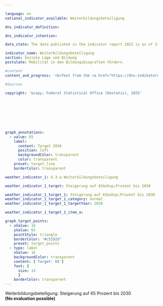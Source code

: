 ```yaml
---

language: en        
national_indicator_available: Weiterbildungsbeteiligung        

dns_indicator_definition:         

dns_indicator_intention:         

data_state: The data published in the indicator report 2022 is as of 31 October 2022. The data shown on this platform is updated regularly, so that more current data may be available online than published in the <a href="https://dns-indikatoren.de/assets/Publikationen/Indikatorenberichte/2022.pdf">indicator report 2022</a>.        

indicator_name: Weiterbildungsbeteiligung        
section: Soziale Lage und Bildung        
postulate: Mobilität in den Bildungsbiografien fördern        

#content         
content_and_progress: '<b>Text from the <a href="https://dns-indikatoren.de/assets/Publikationen/Indikatorenberichte/2022.pdf">Indicator Report 2022&nbsp;</a></b><br><br>'                

#Sources        
        
copyright: '&copy; Federal Statistical Office (Destatis), 2025'        

        

        

        


graph_annotations:
  - value: 65
    label:
      content: Target 2030
      position: left
      backgroundColor: transparent
      color: transparent
    preset: target_line
    borderColor: transparent                        

weather_indicator_1: 4.3.a Weiterbildungsbeteiligung

weather_indicator_1_target: Steigerung auf 65&nbsp;Prozent bis 2030

weather_indicator_1_target_1: Steigerung auf 65&nbsp;Prozent bis 2030
weather_indicator_1_target_1_category: normal
weather_indicator_1_target_1_targetYear: 2030

weather_indicator_1_target_1_item_a:        

graph_target_points:
  - xValue: 16
    yValue: 65
    pointStyle: triangle
    borderColor: "#c5192d"
    preset: target_points
  - type: label
    xValue: 16
    backgroundColor: transparent
    content: ['Target: 65']
    font: {
      size: 14
      }
    borderColor: transparent        
---
```



<div>
  <div class="my-header">
    <label class="default">Weiterbildungsbeteiligung: Steigerung auf 65&nbsp;Prozent bis 2030
    </label>
  </div>
</div>
<div class="my-header-note">
  <label class="default"><b>(No evaluation possible)
  </b></label>
</div>